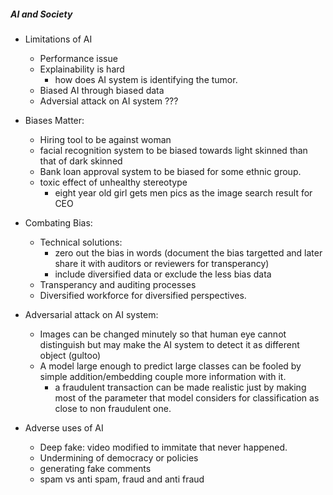##### AI and Society

* Limitations of AI
  * Performance issue
  * Explainability is hard
      * how does AI system is identifying the tumor.
  * Biased AI through biased data
  * Adversial attack on AI system ???
  
  
* Biases Matter:
   * Hiring tool to be against woman
   * facial recognition system to be biased towards light skinned than that of dark skinned
   * Bank loan approval system to be biased for some ethnic group.
   * toxic effect of unhealthy stereotype
     * eight year old girl gets men pics as the image search result for CEO
   
* Combating Bias:
   * Technical solutions:
      * zero out the bias in words (document the bias targetted and later share it with auditors or reviewers for transperancy)
      * include diversified data or exclude the less bias data
   * Transperancy and auditing processes
   * Diversified workforce for diversified perspectives.

* Adversarial attack on AI system:
   * Images can be changed minutely so that human eye cannot distinguish but may make the AI system to detect it as different object (gultoo)
   * A model large enough to predict large classes can be fooled by simple addition/embedding couple more information with it.
      *  a fraudulent transaction can be made realistic just by making most of the parameter that model considers for classification as close to non fraudulent one. 
      
* Adverse uses of AI
   * Deep fake: video modified to immitate that never happened.
   * Undermining of democracy or policies
   * generating fake comments
   * spam vs anti spam, fraud and anti fraud
